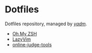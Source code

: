 # Dotfiles
Dotfiles repository, managed by [*yadm*](https://yadm.io/).<br>

- [Oh My ZSH](https://ohmyz.sh/)
- [LazyVim](https://www.lazyvim.org/)
- [online-judge-tools](https://github.com/online-judge-tools/api-client)

